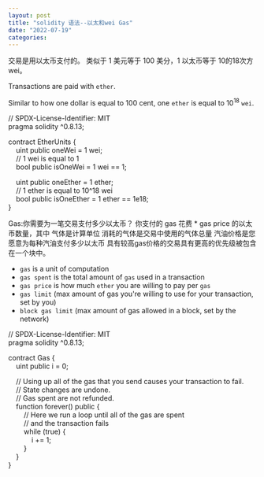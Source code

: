 ```yaml
---
layout: post
title: "solidity 语法--以太和wei Gas"
date: "2022-07-19"
categories: 
---
```

<p>交易是用以太币支付的。 类似于 1 美元等于 100 美分，1 以太币等于 10的18次方 wei。</p>

<p>Transactions are paid with <code>ether</code>.</p>

<p>Similar to how one dollar is equal to 100 cent, one <code>ether</code> is equal to 10<sup>18</sup> <code>wei</code>.</p>

<p>// SPDX-License-Identifier: MIT<br />
pragma solidity ^0.8.13;</p>

<p>contract EtherUnits {<br />
&nbsp;&nbsp;&nbsp; uint public oneWei = 1 wei;<br />
&nbsp;&nbsp;&nbsp; // 1 wei is equal to 1<br />
&nbsp;&nbsp;&nbsp; bool public isOneWei = 1 wei == 1;</p>

<p>&nbsp;&nbsp;&nbsp; uint public oneEther = 1 ether;<br />
&nbsp;&nbsp;&nbsp; // 1 ether is equal to 10^18 wei<br />
&nbsp;&nbsp;&nbsp; bool public isOneEther = 1 ether == 1e18;<br />
}</p>

<p>Gas:你需要为一笔交易支付多少以太币？ 你支付的 gas 花费 * gas price 的以太币数量，其中 气体是计算单位 消耗的气体是交易中使用的气体总量 汽油价格是您愿意为每种汽油支付多少以太币 具有较高gas价格的交易具有更高的优先级被包含在一个块中。</p>

<ul>
	<li><code>gas</code> is a unit of computation</li>
	<li><code>gas spent</code> is the total amount of <code>gas</code> used in a transaction</li>
	<li><code>gas price</code> is how much <code>ether</code> you are willing to pay per <code>gas</code></li>
	<li><code>gas limit</code> (max amount of gas you&#39;re willing to use for your transaction, set by you)</li>
	<li><code>block gas limit</code> (max amount of gas allowed in a block, set by the network)</li>
</ul>

<p>// SPDX-License-Identifier: MIT<br />
pragma solidity ^0.8.13;</p>

<p>contract Gas {<br />
&nbsp;&nbsp;&nbsp; uint public i = 0;</p>

<p>&nbsp;&nbsp;&nbsp; // Using up all of the gas that you send causes your transaction to fail.<br />
&nbsp;&nbsp;&nbsp; // State changes are undone.<br />
&nbsp;&nbsp;&nbsp; // Gas spent are not refunded.<br />
&nbsp;&nbsp;&nbsp; function forever() public {<br />
&nbsp;&nbsp;&nbsp;&nbsp;&nbsp;&nbsp;&nbsp; // Here we run a loop until all of the gas are spent<br />
&nbsp;&nbsp;&nbsp;&nbsp;&nbsp;&nbsp;&nbsp; // and the transaction fails<br />
&nbsp;&nbsp;&nbsp;&nbsp;&nbsp;&nbsp;&nbsp; while (true) {<br />
&nbsp;&nbsp;&nbsp;&nbsp;&nbsp;&nbsp;&nbsp;&nbsp;&nbsp;&nbsp;&nbsp; i += 1;<br />
&nbsp;&nbsp;&nbsp;&nbsp;&nbsp;&nbsp;&nbsp; }<br />
&nbsp;&nbsp;&nbsp; }<br />
}</p>

<p>&nbsp;</p>

<p>&nbsp;</p>

